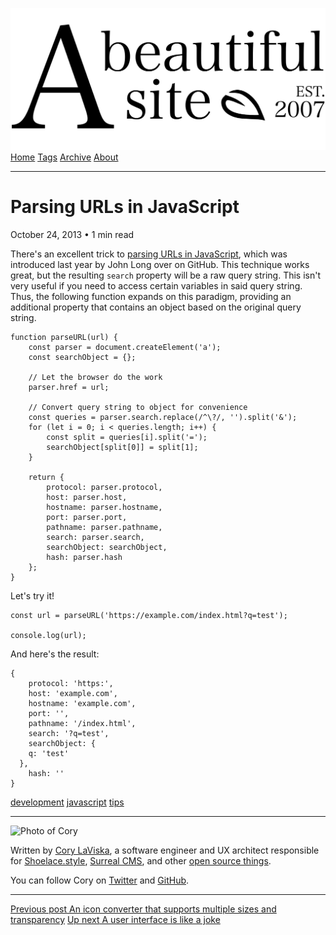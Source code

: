 <a href="../../index.html" class="header-link"><img src="../../images/logos/wordmark.svg" alt="A Beautiful Site" class="wordmark" /></a> <a href="../../index.html" class="nav-item">Home</a> <a href="../../tags/index.html" class="nav-item">Tags</a> <a href="../index.html" class="nav-item">Archive</a> <a href="../../about/index.html" class="nav-item">About</a>

---

# Parsing URLs in JavaScript

October 24, 2013 • 1 min read

There's an excellent trick to [parsing URLs in JavaScript](https://gist.github.com/jlong/2428561), which was introduced last year by John Long over on GitHub. This technique works great, but the resulting `search` property will be a raw query string. This isn't very useful if you need to access certain variables in said query string. Thus, the following function expands on this paradigm, providing an additional property that contains an object based on the original query string.

    function parseURL(url) {
        const parser = document.createElement('a');
        const searchObject = {};

        // Let the browser do the work
        parser.href = url;

        // Convert query string to object for convenience
        const queries = parser.search.replace(/^\?/, '').split('&');
        for (let i = 0; i < queries.length; i++) {
            const split = queries[i].split('=');
            searchObject[split[0]] = split[1];
        }

        return {
            protocol: parser.protocol,
            host: parser.host,
            hostname: parser.hostname,
            port: parser.port,
            pathname: parser.pathname,
            search: parser.search,
            searchObject: searchObject,
            hash: parser.hash
        };
    }

Let's try it!

    const url = parseURL('https://example.com/index.html?q=test');

    console.log(url);

And here's the result:

    {
        protocol: 'https:',
        host: 'example.com',
        hostname: 'example.com',
        port: '',
        pathname: '/index.html',
        search: '?q=test',
        searchObject: {
        q: 'test'
      },
        hash: ''
    }

<a href="../../tags/development/index.html" class="post-tag">development</a> <a href="../../tags/javascript/index.html" class="post-tag">javascript</a> <a href="../../tags/tips/index.html" class="post-tag">tips</a>

---

<img src="http://0.gravatar.com/avatar/bf1b3b95fd5b096a3592247c29667b33?s=512" alt="Photo of Cory" class="avatar avatar-small" />

Written by [Cory LaViska](../../index-4.html), a software engineer and UX architect responsible for [Shoelace.style](https://shoelace.style/), [Surreal CMS](https://www.surrealcms.com/), and other [open source things](https://github.com/claviska).

You can follow Cory on [Twitter](https://twitter.com/claviska) and [GitHub](https://github.com/claviska).

---

<a href="../an-icon-converter-that-supports-multiple-sizes-and-transparency/index.html" class="post-nav-previous"><span class="small">Previous post</span> An icon converter that supports multiple sizes and transparency</a> <a href="../a-user-interface-is-like-a-joke/index.html" class="post-nav-next"><span class="small">Up next</span> A user interface is like a joke</a>
